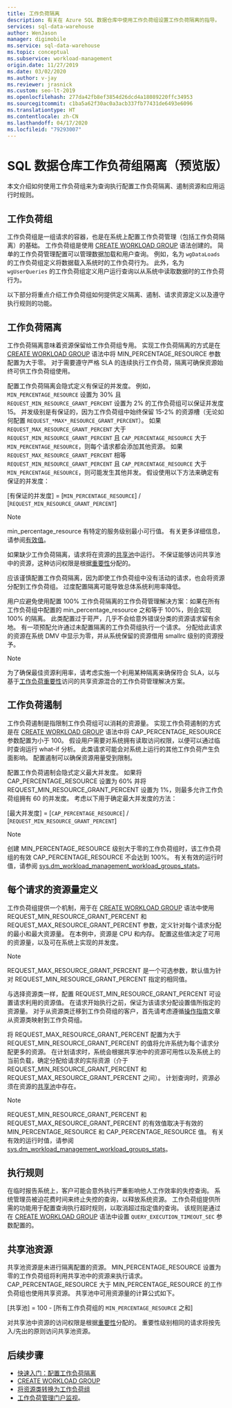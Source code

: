 ```yaml
---
title: 工作负荷隔离
description: 有关在 Azure SQL 数据仓库中使用工作负荷组设置工作负荷隔离的指导。
services: sql-data-warehouse
author: WenJason
manager: digimobile
ms.service: sql-data-warehouse
ms.topic: conceptual
ms.subservice: workload-management
origin.date: 11/27/2019
ms.date: 03/02/2020
ms.author: v-jay
ms.reviewer: jrasnick
ms.custom: seo-lt-2019
ms.openlocfilehash: 277da42fb8ef3854d26dcd4a18089220ffc34953
ms.sourcegitcommit: c1ba5a62f30ac0a3acb337fb77431de6493e6096
ms.translationtype: HT
ms.contentlocale: zh-CN
ms.lasthandoff: 04/17/2020
ms.locfileid: "79293007"
---
```

# <a name="sql-data-warehouse-workload-group-isolation-preview"></a>SQL 数据仓库工作负荷组隔离（预览版）

本文介绍如何使用工作负荷组来为查询执行配置工作负荷隔离、遏制资源和应用运行时规则。

## <a name="workload-groups"></a>工作负荷组

工作负荷组是一组请求的容器，也是在系统上配置工作负荷管理（包括工作负荷隔离）的基础。  工作负荷组是使用 [CREATE WORKLOAD GROUP](https://docs.microsoft.com/sql/t-sql/statements/create-workload-group-transact-sql?view=azure-sqldw-latest) 语法创建的。  简单的工作负荷管理配置可以管理数据加载和用户查询。  例如，名为 `wgDataLoads` 的工作负荷组定义将数据载入系统时的工作负荷行为。 此外，名为 `wgUserQueries` 的工作负荷组定义用户运行查询以从系统中读取数据时的工作负荷行为。

以下部分将重点介绍工作负荷组如何提供定义隔离、遏制、请求资源定义以及遵守执行规则的功能。

## <a name="workload-isolation"></a>工作负荷隔离

工作负荷隔离意味着资源保留给工作负荷组专用。  实现工作负荷隔离的方式是在 [CREATE WORKLOAD GROUP](https://docs.microsoft.com/sql/t-sql/statements/create-workload-group-transact-sql?view=azure-sqldw-latest) 语法中将 MIN_PERCENTAGE_RESOURCE 参数配置为大于零。  对于需要遵守严格 SLA 的连续执行工作负荷，隔离可确保资源始终可供工作负荷组使用。 

配置工作负荷隔离会隐式定义有保证的并发度。 例如，`MIN_PERCENTAGE_RESOURCE` 设置为 30% 且 `REQUEST_MIN_RESOURCE_GRANT_PERCENT` 设置为 2% 的工作负荷组可以保证并发度 15。  并发级别是有保证的，因为工作负荷组中始终保留 15-2% 的资源槽（无论如何配置 `REQUEST_*MAX*_RESOURCE_GRANT_PERCENT`）。  如果 `REQUEST_MAX_RESOURCE_GRANT_PERCENT` 大于 `REQUEST_MIN_RESOURCE_GRANT_PERCENT` 且 `CAP_PERCENTAGE_RESOURCE` 大于 `MIN_PERCENTAGE_RESOURCE`，则每个请求都会添加其他资源。  如果 `REQUEST_MAX_RESOURCE_GRANT_PERCENT` 相等 `REQUEST_MIN_RESOURCE_GRANT_PERCENT` 且 `CAP_PERCENTAGE_RESOURCE` 大于 `MIN_PERCENTAGE_RESOURCE`，则可能发生其他并发。  假设使用以下方法来确定有保证的并发度：

[有保证的并发度] = [`MIN_PERCENTAGE_RESOURCE`] / [`REQUEST_MIN_RESOURCE_GRANT_PERCENT`]

> [!NOTE] 
> min_percentage_resource 有特定的服务级别最小可行值。  有关更多详细信息，请参阅[有效值](https://docs.microsoft.com/sql/t-sql/statements/create-workload-group-transact-sql?view=azure-sqldw-latest#effective-values)。

如果缺少工作负荷隔离，请求将在资源的[共享池](#shared-pool-resources)中运行。  不保证能够访问共享池中的资源，这种访问权限是根据[重要性](sql-data-warehouse-workload-importance.md)分配的。

应该谨慎配置工作负荷隔离，因为即使工作负荷组中没有活动的请求，也会将资源分配到工作负荷组。 过度配置隔离可能导致总体系统利用率降低。

用户应避免使用配置 100% 工作负荷隔离的工作负荷管理解决方案：如果在所有工作负荷组中配置的 min_percentage_resource 之和等于 100%，则会实现 100% 的隔离。  此类配置过于苛严，几乎不会给意外错误分类的资源请求留有余地。 有一项预配允许通过未配置隔离的工作负荷组执行一个请求。 分配给此请求的资源在系统 DMV 中显示为零，并从系统保留的资源借用 smallrc 级别的资源授予。

> [!NOTE] 
> 为了确保最佳资源利用率，请考虑实施一个利用某种隔离来确保符合 SLA，以与基于[工作负荷重要性](sql-data-warehouse-workload-importance.md)访问的共享资源混合的工作负荷管理解决方案。

## <a name="workload-containment"></a>工作负荷遏制

工作负荷遏制是指限制工作负荷组可以消耗的资源量。  实现工作负荷遏制的方式是在 [CREATE WORKLOAD GROUP](https://docs.microsoft.com/sql/t-sql/statements/create-workload-group-transact-sql?view=azure-sqldw-latest) 语法中将 CAP_PERCENTAGE_RESOURCE 参数配置为小于 100。  假设用户需要对系统拥有读取访问权限，以便可以通过临时查询运行 what-if 分析。  此类请求可能会对系统上运行的其他工作负荷产生负面影响。  配置遏制可以确保资源用量受到限制。

配置工作负荷遏制会隐式定义最大并发度。  如果将 CAP_PERCENTAGE_RESOURCE 设置为 60% 并将 REQUEST_MIN_RESOURCE_GRANT_PERCENT 设置为 1%，则最多允许工作负荷组拥有 60 的并发度。  考虑以下用于确定最大并发度的方法：

[最大并发度] = [`CAP_PERCENTAGE_RESOURCE`] / [`REQUEST_MIN_RESOURCE_GRANT_PERCENT`]

> [!NOTE] 
> 创建 MIN_PERCENTAGE_RESOURCE 级别大于零的工作负荷组时，该工作负荷组的有效 CAP_PERCENTAGE_RESOURCE 不会达到 100%。  有关有效的运行时值，请参阅 [sys.dm_workload_management_workload_groups_stats](https://docs.microsoft.com/sql/relational-databases/system-dynamic-management-views/sys-dm-workload-management-workload-group-stats-transact-sql?view=azure-sqldw-latest)。

## <a name="resources-per-request-definition"></a>每个请求的资源量定义

工作负荷组提供一个机制，用于在 [CREATE WORKLOAD GROUP](https://docs.microsoft.com/sql/t-sql/statements/create-workload-group-transact-sql?view=azure-sqldw-latest) 语法中使用 REQUEST_MIN_RESOURCE_GRANT_PERCENT 和 REQUEST_MAX_RESOURCE_GRANT_PERCENT 参数，定义针对每个请求分配的最小和最大资源量。  在本例中，资源是 CPU 和内存。  配置这些值决定了可用的资源量，以及可在系统上实现的并发度。

> [!NOTE] 
> REQUEST_MAX_RESOURCE_GRANT_PERCENT 是一个可选参数，默认值为针对 REQUEST_MIN_RESOURCE_GRANT_PERCENT 指定的相同值。

与选择资源类一样，配置 REQUEST_MIN_RESOURCE_GRANT_PERCENT 可设置请求利用的资源值。  在请求开始执行之前，保证为该请求分配设置值所指定的资源量。  对于从资源类迁移到工作负荷组的客户，首先请考虑遵循[操作指南](sql-data-warehouse-how-to-convert-resource-classes-workload-groups.md)文章从资源类映射到工作负荷组。

将 REQUEST_MAX_RESOURCE_GRANT_PERCENT 配置为大于 REQUEST_MIN_RESOURCE_GRANT_PERCENT 的值将允许系统为每个请求分配更多的资源。  在计划请求时，系统会根据共享池中的资源可用性以及系统上的当前负载，确定分配给请求的实际资源（介于 REQUEST_MIN_RESOURCE_GRANT_PERCENT 和 REQUEST_MAX_RESOURCE_GRANT_PERCENT 之间）。  计划查询时，资源必须在资源的[共享池](#shared-pool-resources)中存在。  

> [!NOTE] 
> REQUEST_MIN_RESOURCE_GRANT_PERCENT 和 REQUEST_MAX_RESOURCE_GRANT_PERCENT 的有效值取决于有效的 MIN_PERCENTAGE_RESOURCE 和 CAP_PERCENTAGE_RESOURCE 值。  有关有效的运行时值，请参阅 [sys.dm_workload_management_workload_groups_stats](https://docs.microsoft.com/sql/relational-databases/system-dynamic-management-views/sys-dm-workload-management-workload-group-stats-transact-sql?view=azure-sqldw-latest)。

## <a name="execution-rules"></a>执行规则

在临时报告系统上，客户可能会意外执行严重影响他人工作效率的失控查询。  系统管理员被迫花费时间来终止失控的查询，以释放系统资源。  工作负荷组提供所需的功能用于配置查询执行超时规则，以取消超过指定值的查询。  该规则是通过在 [CREATE WORKLOAD GROUP](https://docs.microsoft.com/sql/t-sql/statements/create-workload-group-transact-sql?view=azure-sqldw-latest) 语法中设置 `QUERY_EXECUTION_TIMEOUT_SEC` 参数配置的。

## <a name="shared-pool-resources"></a>共享池资源

共享池资源是未进行隔离配置的资源。  MIN_PERCENTAGE_RESOURCE 设置为零的工作负荷组将利用共享池中的资源来执行请求。  CAP_PERCENTAGE_RESOURCE 大于 MIN_PERCENTAGE_RESOURCE 的工作负荷组也使用共享资源。  共享池中可用资源量的计算公式如下。

[共享池] = 100 - [所有工作负荷组的 `MIN_PERCENTAGE_RESOURCE` 之和]

对共享池中资源的访问权限是根据[重要性](sql-data-warehouse-workload-importance.md)分配的。  重要性级别相同的请求将按先入/先出的原则访问共享池资源。

## <a name="next-steps"></a>后续步骤

- [快速入门：配置工作负荷隔离](quickstart-configure-workload-isolation-tsql.md)
- [CREATE WORKLOAD GROUP](https://docs.microsoft.com/sql/t-sql/statements/create-workload-group-transact-sql?view=azure-sqldw-latest)
- [将资源类转换为工作负荷组](sql-data-warehouse-how-to-convert-resource-classes-workload-groups.md)
- [工作负荷管理门户监视](sql-data-warehouse-workload-management-portal-monitor.md)。  
